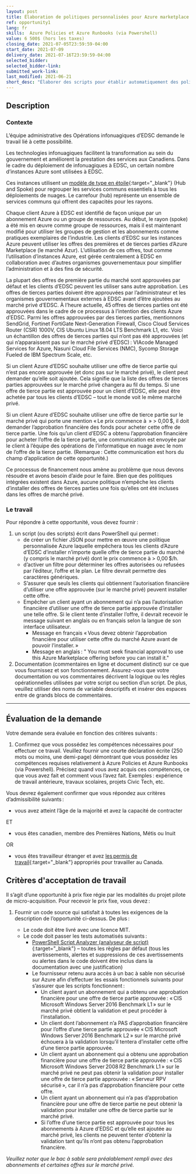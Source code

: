 ```yaml
---
layout: post
title: Élaboration de politiques personnalisées pour Azure marketplace  
ref: opportunity1
lang: fr
skills:  Azure Policies et Azure Runbooks (via Powershell)
value: 6 500$ (hors les taxes)
closing_date: 2021-07-05T23:59:59-04:00
start_date: 2021-07-09
delivery_date: 2021-07-16T23:59:59-04:00
selected_bidder:
selected_bidder-link:
submitted_work-link:
last_modified: 2021-06-21
short_desc: "Élaborer des scripts pour établir automatiquement des politiques dans Azure Marketplace/Private Marketplace (marché Azure, marché privé) qui régiront les offres de tierces parties qui seront utilisées par les clients d’EDSC."
---
```


## Description

### Contexte

L’équipe administrative des Opérations infonuagiques d’EDSC demande le travail lié à cette possibilité.  

Les technologies infonuagiques facilitent la transformation au sein du gouvernement et améliorent la prestation des services aux Canadiens.
Dans le cadre du déploiement de infonuagiques à EDSC, un certain nombre d’instances Azure sont utilisées à EDSC.

Ces instances utilisent un [modèle de type en étoile](hhttps://docs.microsoft.com/fr-ca/azure/architecture/reference-architectures/hybrid-networking/hub-spoke?tabs=cli){:target="_blank"} (Hub and Spoke) pour regrouper les services communs essentiels à tous les déploiements de nuages.
Le carrefour (hub) représente un ensemble de services communs qui offrent des capacités pour les rayons.

Chaque client Azure à EDSC est identifié de façon unique par un abonnement Azure ou un groupe de ressources.
Au début, le rayon (spoke) a été mis en œuvre comme groupe de ressources, mais il est maintenant modifié pour utiliser les groupes de gestion et les abonnements comme pratiques exemplaires de l’industrie.
Les clients d’EDSC sur les instances Azure peuvent utiliser les offres des premières et de tierces parties d’Azure Marketplace (le marché Azur).
L’utilisation de ces offres, tout comme l’utilisation d’instances Azure, est gérée centralement à EDSC en collaboration avec d’autres organismes gouvernementaux pour simplifier l’administration et à des fins de sécurité.

La plupart des offres de première partie du marché sont approuvées par défaut et les clients d’EDSC peuvent les utiliser sans autre approbation.
Les offres de tierces parties doivent être approuvées par l’administrateur et les organismes gouvernementaux externes à EDSC avant d’être ajoutées au marché privé d’EDSC.
À l’heure actuelle, 45 offres de tierces parties ont été approuvées dans le cadre de ce processus à l’intention des clients Azure d’EDSC.
Parmi les offres approuvées par des tierces parties, mentionnons SendGrid, Fortinet FortiGate Next-Generation Firewall, Cisco Cloud Services Router (CSR) 1000V, CIS Ubuntu Linux 18.04 LTS Benchmark L1, etc.
Voici un échantillon des offres de tierces parties qui n’ont pas été approuvées (et qui n’apparaissent pas sur le marché privé d’EDSC) : VIAcode Managed Services for Azure, Nasuni Cloud File Services (NMC), Sycomp Storage Fueled de IBM Spectrum Scale, etc.

Si un client Azure d’EDSC souhaite utiliser une offre de tierce partie qui n’est pas encore approuvée (et donc pas sur le marché privé), le client peut demander qu’elle soit ajoutée.
Cela signifie que la liste des offres de tierces parties approuvées sur le marché privé changera au fil du temps.
Si une offre de tierce partie est approuvée pour un client d’EDSC, elle peut être achetée par tous les clients d’EDSC – tout le monde voit le même marché privé.

Si un client Azure d’EDSC souhaite utiliser une offre de tierce partie sur le marché privé qui porte une mention « Le prix commence à  » > 0,00 $, il doit demander l’approbation financière des fonds pour acheter cette offre de tierce partie.
Une fois qu’un client d’EDSC a obtenu l’approbation financière pour acheter l’offre de la tierce partie, une communication est envoyée par le client à l’équipe des opérations de l’informatique en nuage avec le nom de l’offre de la tierce partie.
(Remarque : Cette communication est hors du champ d’application de cette opportunité.)

Ce processus de financement nous amène au problème que nous devons résoudre et avons besoin d’aide pour le faire.
Bien que des politiques intégrées existent dans Azure, aucune politique n’empêche les clients d’installer des offres de tierces parties une fois qu’elles ont été incluses dans les offres de marché privé.

### Le travail

Pour répondre à cette opportunité, vous devez fournir :

1. un script (ou des scripts) écrit dans PowerShell qui permet :
   - de créer un fichier JSON pour mettre en œuvre une politique personnalisée Azure laquelle empêchera tous les clients d’Azure d’EDSC d’installer n’importe quelle offre de tierce partie du marché (y compris le marché privé) dont le prix commence à > 0,00 $/h.  
   - d’activer un filtre pour déterminer les offres autorisées ou refusées par l’éditeur, l’offre et le plan. Le filtre devrait permettre des caractères génériques.
   - S’assurer que seuls les clients qui obtiennent l’autorisation financière d’utiliser une offre approuvée (sur le marché privé) peuvent installer cette offre.
   - Empêcher un client ayant un abonnement qui n’a pas l’autorisation financière d’utiliser une offre de tierce partie approuvée d’installer une telle offre. Si le client tente d’installer l’offre, il devrait recevoir le message suivant en anglais ou en français selon la langue de son interface utilisateur.
     - Message en français « Vous devez obtenir l’approbation financière pour utiliser cette offre du marché Azure avant de pouvoir l’installer. »
     - Message en anglais : " You must seek financial approval to use this Azure Marketplace offering before you can install it."
2. Documentation (commentaires en ligne et document distinct) sur ce que vous fournissez et son fonctionnement. Assurez-vous que votre documentation ou vos commentaires décrivent la logique ou les règles opérationnelles utilisées par votre script ou section d’un script. De plus, veuillez utiliser des noms de variable descriptifs et insérer des espaces entre de grands blocs de commentaires.

<hr/>

## Évaluation de la demande

Votre demande sera évaluée en fonction des critères suivants :

1. Confirmez que vous possédez les compétences nécessaires pour effectuer ce travail. Veuillez fournir une courte déclaration écrite (250 mots ou moins, une demi-page) démontrant que vous possédez les compétences requises relativement à Azure Policies et Azure Runbooks (via Powershell). Précisez quand vous avez acquis ces compétences, ce que vous avez fait et comment vous l’avez fait. Exemples : expérience de travail antérieure, travaux scolaires, projets Civic Tech, etc.

Vous devrez également confirmer que vous répondez aux critères d’admissibilité suivants :

- vous avez atteint l’âge de la majorité et avez la capacité de contracter
  
ET

- vous êtes canadien, membre des Premières Nations, Métis ou Inuit

OR

- vous êtes travailleur étranger et avez [les permis de travail](https://www.canada.ca/fr/immigration-refugies-citoyennete/services/travailler-canada/permis.html){:target="_blank"} appropriés pour travailler au Canada.

## Critères d'acceptation de travail

Il s’agit d’une opportunité à prix fixe régie par les modalités du projet pilote de micro-acquisition. Pour recevoir le prix fixe, vous devez :

1. Fournir un code source qui satisfait à toutes les exigences de la description de l’opportunité ci-dessus. De plus :

   - Le code doit être livré avec une licence MIT.
   - Le code doit passer les tests automatisés suivants :
     - [PowerShell Script Analyzer (analyseur de script)](https://github.com/PowerShell/PSScriptAnalyzer){:target="_blank"} – toutes les règles par défaut (tous les avertissements, alertes et suppressions de ces avertissements ou alertes dans le code doivent être inclus dans la documentation avec une justification)
     - Le fournisseur retenu aura accès à un bac à sable non sécurisé sur Azure afin d’effectuer les essais fonctionnels suivants pour s’assurer que les scripts fonctionnent :
       - Un client ayant un abonnement qui a obtenu une approbation financière pour une offre de tierce partie approuvée : « CIS Microsoft Windows Server 2016 Benchmark L1 » sur le marché privé obtient la validation et peut procéder à l’installation.
       - Un client dont l’abonnement n’a PAS d’approbation financière pour l’offre d’une tierce partie approuvée « CIS Microsoft Windows Server 2016 Benchmark L2 » sur le marché privé échouera à la validation lorsqu’il tentera d’installer cette offre d’une tierce partie approuvée.
       - Un client ayant un abonnement qui a obtenu une approbation financière pour une offre de tierce partie approuvée : « CIS Microsoft Windows Server 2008 R2 Benchmark L1 » sur le marché privé ne peut pas obtenir la validation pour installer une offre de tierce partie approuvée : « Serveur RPV sécurisé », car il n’a pas d’approbation financière pour cette offre.
       - Un client ayant un abonnement qui n’a pas d’approbation financière pour une offre de tierce partie ne peut obtenir la validation pour installer une offre de tierce partie sur le marché privé.
       - Si l’offre d’une tierce partie est approuvée pour tous les abonnements à Azure d’EDSC et qu’elle est ajoutée au marché privé, les clients ne peuvent tenter d’obtenir la validation tant qu’ils n’ont pas obtenu l’approbation financière.

*Veuillez noter que le bac à sable sera préalablement rempli avec des abonnements et certaines offres sur le marché privé.*
